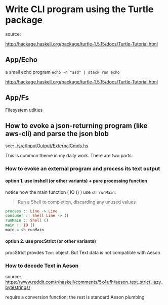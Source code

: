 # Write CLI program using the Turtle package

source:

<http://hackage.haskell.org/package/turtle-1.5.15/docs/Turtle-Tutorial.html>

## App/Echo

a small echo program `echo -n "asd" | stack run echo`

<http://hackage.haskell.org/package/turtle-1.5.15/docs/Turtle-Tutorial.html>

## App/Fs

Filesystem utlities

## How to evoke a json-returning program (like aws-cli) and parse the json blob

see: [./src/InputOutput/ExternalCmds.hs](./src/InputOutput/ExternalCmds.hs)

This is common theme in my daily work. There are two parts:

### How to evoke an external program and process its text output

#### option 1. use inshell (or other variants) + pure processing function

notice how the main function ( IO () ) use `sh runMain`:

> Run a Shell to completion, discarding any unused values

```haskell
process :: Line -> Line
consumer :: Shell Line -> ()
runMain :: Shell ()
main :: IO ()
main = sh runMain
```

#### option 2. use procStrict (or other variants)

procStrict provdes `Text` object. But Text data is not compatible
with Aeson

### How to decode Text in Aeson

source: <https://www.reddit.com/r/haskell/comments/5x4ufh/aeson_text_strict_lazy_bytestrings/>

require a conversion function; the rest is standard Aeson plumbing
